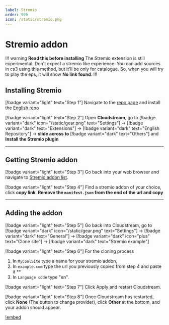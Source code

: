 ```yaml
---
label: Stremio
order: 996
icon: /static/stremio.png
---
```


# Stremio addon

!!! warning **Read this before installing**
The Stremio extension is still experimental. Don't expect a stremio like experience. You can add sources in cs3 using this method, but it'll be only for catalogue. So, when you will try to play the eps, it will show **No link found**.
!!!

## Installing Stremio

[!badge variant="light" text="Step 1"] Navigate to the [repo page](https://www.cloudstream.cf/repos) and install the [English repo](cloudstreamrepo://raw.githubusercontent.com/recloudstream/cloudstream-extensions/builds/repo.json)

[!badge variant="light" text="Step 2"] Open **Cloudstream**, go to [!badge variant="dark" icon="/static/gear.png" text="Settings"] → [!badge variant="dark" text="Extensions"] → [!badge variant="dark" text="English Repository"] → **slide across to** [!badge variant="dark" text="Others"] and **Install the Stremio plugin**

___
## Getting Stremio addon

[!badge variant="light" text="Step 3"] Go back into your web browser and navigate to [Stremio addon list](https://stremio-addons.netlify.app/).

[!badge variant="light" text="Step 4"] Find a stremio addon of your choice, click **copy link**.  **Remove the `manifest.json` from the end of the url and copy**

___
## Adding the addon

[!badge variant="light" text="Step 5"] Go back into Cloudstream, go to [!badge variant="dark" icon="/static/gear.png" text="Settings"] → [!badge variant="dark" text="General"] → [!badge variant="dark" icon="plus" text="Clone site"] → [!badge variant="dark" text="Stremio example"]

[!badge variant="light" text="Step 6"] For the cloning process

1. In `MyCoolSite` type a name for your stremio addon,
2. In `example.com` type the url you previously copied from step 4 and paste it **
3. In `Language code` type "en".

[!badge variant="light" text="Step 7"] Click Apply and restart Cloudstream.

[!badge variant="light" text="Step 8"] Once Cloudstream has restarted, click **None** (The button to change provider), click **Other** at the bottom, and your addon should appear.

[!embed](https://www.youtube.com/watch?v=iHZENk0MKXs)